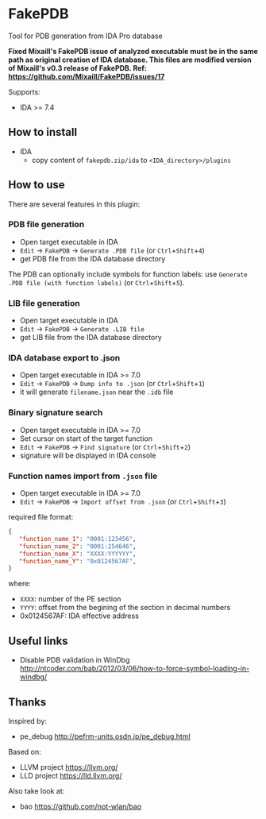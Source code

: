 # FakePDB

Tool for PDB generation from IDA Pro database

**Fixed Mixaill's FakePDB issue of analyzed executable must be in the same path as original creation of IDA database.
This files are modified version of Mixaill's v0.3 release of FakePDB.
Ref: https://github.com/Mixaill/FakePDB/issues/17**

Supports:
* IDA >= 7.4

## How to install

* IDA
  * copy content of `fakepdb.zip/ida` to `<IDA_directory>/plugins`

## How to use

There are several features in this plugin:

### PDB file generation
  * Open target executable in IDA
  * `Edit` -> `FakePDB` -> `Generate .PDB file` (or `Ctrl`+`Shift`+`4`)
  * get PDB file from the IDA database directory

  The PDB can optionally include symbols for function labels: use `Generate .PDB file (with function labels)` (or `Ctrl`+`Shift`+`5`).

### LIB file generation
  * Open target executable in IDA
  * `Edit` -> `FakePDB` -> `Generate .LIB file`
  * get LIB file from the IDA database directory

### IDA database export to .json
  * Open target executable in IDA >= 7.0
  * `Edit` -> `FakePDB` -> `Dump info to .json` (or `Ctrl`+`Shift`+`1`)
  * it will generate `filename.json` near the `.idb` file

### Binary signature search
  * Open target executable in IDA >= 7.0
  * Set cursor on start of the target function
  * `Edit` -> `FakePDB` -> `Find signature` (or `Ctrl`+`Shift`+`2`)
  * signature will be displayed in IDA console

### Function names import from `.json` file
  * Open target executable in IDA >= 7.0
  * `Edit` -> `FakePDB` -> `Import offset from .json` (or `Ctrl`+`Shift`+`3`)

required file format:
```json
{
   "function_name_1": "0001:123456",
   "function_name_2": "0001:254646",
   "function_name_X": "XXXX:YYYYYY",
   "function_name_Y": "0x0124567AF",
}
```

where:
 * `XXXX`: number of the PE section
 * `YYYY`: offset from the begining of the section in decimal numbers
 * 0x0124567AF: IDA effective address

## Useful links

* Disable PDB validation in WinDbg http://ntcoder.com/bab/2012/03/06/how-to-force-symbol-loading-in-windbg/

## Thanks

Inspired by:
  * pe_debug http://pefrm-units.osdn.jp/pe_debug.html

Based on:
  * LLVM project https://llvm.org/
  * LLD project https://lld.llvm.org/
  
Also take look at:
  * bao https://github.com/not-wlan/bao
